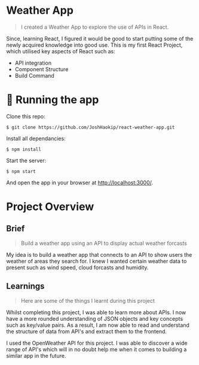 # Weather App

> I created a Weather App to explore the use of APIs in React.

Since, learning React, I figured it would be good to start putting some of the newly acquired knowledge into good use. This is my first React Project, which utilised key aspects of React such as:

- API integration
- Component Structure
- Build Command

# :running: Running the app

Clone this repo:

```
$ git clone https://github.com/JoshHaokip/react-weather-app.git

```

Install all dependancies:

```
$ npm install
```

Start the server:

```
$ npm start
```

And open the app in your browser at <http://localhost:3000/>.

# Project Overview

## Brief

> Build a weather app using an API to display actual weather forcasts

My idea is to build a weather app that connects to an API to show users the weather of areas they search for. I knew I wanted certain weather data to present such as wind speed, cloud forcasts and humidity.

## Learnings

> Here are some of the things I learnt during this project

Whilst completing this project, I was able to learn more about APIs. I now have a more rounded understanding of JSON objects and key concepts such as key/value pairs. As a result, I am now able to read and understand the structure of data from API's and extract them to the frontend.

I used the OpenWeather API for this project. I was able to discover a wide range of API's which will in no doubt help me when it comes to building a similar app in the future.
